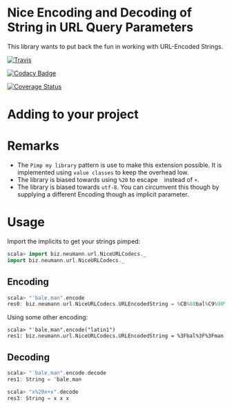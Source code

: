 # Nice Encoding and Decoding of String in URL Query Parameters

This library wants to put back the fun in working with URL-Encoded Strings.

[![Travis](https://travis-ci.org/daandi/nice-url-encode-decode.svg?branch=master)](https://travis-ci.org/daandi/nice-url-encode-decode.svg?branch=master)

[![Codacy Badge](https://api.codacy.com/project/badge/grade/777d4db9b275411881fadaba9c7da222)](https://www.codacy.com/app/andreas-neumann/nice-url-encode-decode)

[![Coverage Status](https://coveralls.io/repos/github/daandi/nice-url-encode-decode/badge.svg?branch=master)](https://coveralls.io/github/daandi/nice-url-encode-decode?branch=master)

# Adding to your project



# Remarks

* The `Pimp my library` pattern is use to make this extension possible. It is implemented using `value classes` to keep the overhead low.
* The library is biased towards using `%20` to escape ` ` instead of `+`.
* The library is biased towards `utf-8`. You can circumvent this though by supplying a different Encoding though as implicit parameter.


# Usage
Import the implicits to get your strings pimped:

```scala
scala> import biz.neumann.url.NiceURLCodecs._
import biz.neumann.url.NiceURLCodecs._
```

## Encoding

```scala
scala> "ˈbalɐˌman".encode
res0: biz.neumann.url.NiceURLCodecs.URLEncodedString = %CB%88bal%C9%90%CB%8Cman
```

Using some other encoding:
```
scala> "ˈbalɐˌman".encode("latin1")
res1: biz.neumann.url.NiceURLCodecs.URLEncodedString = %3Fbal%3F%3Fman
```
## Decoding

```scala
scala> "ˈbalɐˌman".encode.decode
res1: String = ˈbalɐˌman

scala> "x%20x+x".decode
res3: String = x x x
```

